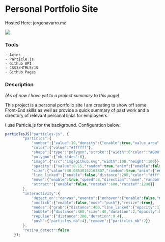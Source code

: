 # Personal Portfolio Site
Hosted Here: jorgenavarro.me

![](homepage.gif)


### Tools
    - Axios
    - Particle.js
    - Github API
    - CSS3/HTML5/JS
    - Github Pages
    
### Description
*(As of now I have yet to a project summary to this page)*

This project is a personal portfolio site I am creating to show off some Front-End skills
as well as provide a quick summary of past work and a directory of relevant personal links for employeers.

I use Particle.js for the background. Configuration below:

```javascript
particlesJS("particles-js", {
        "particles":{
            "number":{"value":10,"density":{"enable":true,"value_area":800}},
            "color":{"value":"#ffffff"},
            "shape":{"type":"polygon","stroke":{"width":0"color":"#000"},
            "polygon":{"nb_sides":6},
            "image":{"src":"img/github.svg","width":100,"height":100}},
            "opacity":{"value":0.15,"random":true,"anim":{"enable":false,"speed":1,"opacity_min":0.1,"sync":false}},
            "size":{"value":40.08530152163807,"random":true,"anim":{"enable":true,"speed":10,"size_min":40,"sync":false}},
            "line_linked":{"enable":false,"distance":200,"color":"#ffffff","opacity":1,"width":2},
            "move":{"enable":true,"speed":8,"direction":"none","random":false,"straight":false,"out_mode":"out","bounce":false,
            "attract":{"enable":false,"rotateX":600,"rotateY":1200}}
        },
        "interactivity":{
            "detect_on":"canvas","events":{"onhover":{"enable":false,"mode":"grab"},
            "onclick":{"enable":false,"mode":"push"},"resize":true},
            "modes":{"grab":{"distance":400,"line_linked":{"opacity":1}},
            "bubble":{"distance":400,"size":40,"duration":2,"opacity":8,"speed":3},
            "repulse":{"distance":200,"duration":0.4},
            "push":{"particles_nb":4},"remove":{"particles_nb":2}}
        },
        "retina_detect":false
    });
```